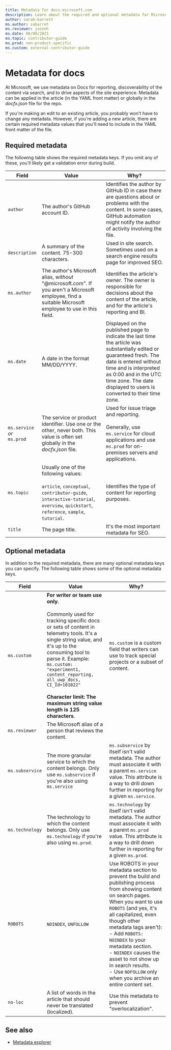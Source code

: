 ```yaml
---
title: Metadata for docs.microsoft.com
description: Learn about the required and optional metadata for Microsoft documentation.
author: sarah-barrett
ms.author: sabarret
ms.reviewer: jasonh
ms.date: 06/08/2021
ms.topic: contributor-guide
ms.prod: non-product-specific
ms.custom: external-contributor-guide
---
```


# Metadata for docs

At Microsoft, we use metadata on Docs for reporting, discoverability of the content via search, and to drive aspects of the site experience. Metadata can be applied in the article (in the YAML front matter) or globally in the *docfx.json* file for the repo.

If you're making an edit to an existing article, you probably won't have to change any metadata. However, if you're adding a new article, there are certain required metadata values that you'll need to include in the YAML front matter of the file.

## Required metadata

The following table shows the required metadata keys. If you omit any of these, you'll likely get a validation error during build.

| Field | Value | Why? |
| ----- | ----- | ---- |
| `author` | The author's GitHub account ID. | Identifies the author by GitHub ID in case there are questions about or problems with the content. In some cases, GitHub automation might notify the author of activity involving the file. |
| `description` |  A summary of the content. 75-300 characters. | Used in site search. Sometimes used on a search engine results page for improved SEO. |
| `ms.author` | The author's Microsoft alias, *without* "@microsoft.com". If you aren't a Microsoft employee, find a suitable Microsoft employee to use in this field. | Identifies the article's owner. The owner is responsible for decisions about the content of the article, and for the article's reporting and BI. |
| `ms.date` | A date in the format MM/DD/YYYY. | Displayed on the published page to indicate the last time the article was substantially edited or guaranteed fresh. The date is entered without time and is interpreted as 0:00 and in the UTC time zone. The date displayed to users is converted to their time zone. |
| `ms.service` *or* <br/>`ms.prod` | The service or product identifier. Use one or the other, never both. This value is often set globally in the *docfx.json* file. | Used for issue triage and reporting. <br/><br/>Generally, use `ms.service` for cloud applications and use `ms.prod` for on-premises servers and applications.|
| `ms.topic`  | Usually one of the following values:<br/><br/>`article`, `conceptual`, `contributor-guide`, `interactive-tutorial`, `overview`, `quickstart`, `reference`, `sample`, `tutorial`. | Identifies the type of content for reporting purposes. |
| `title` | The page title. | It's the most important metadata for SEO. |

## Optional metadata

In addition to the required metadata, there are many optional metadata keys you can specify. The following table shows some of the optional metadata keys.

| Field | Value | Why? |
| ----- | ----- | ---- |
| `ms.custom` | **For writer or team use only.**<br/><br/>Commonly used for tracking specific docs or sets of content in telemetry tools. It's a single string value, and it's up to the consuming tool to parse it. Example: `ms.custom: "experiment1, content_reporting, all_uwp_docs, CI_Id=101022"`<br/><br/>**Character limit: The maximum string value length is 125 characters**. | `ms.custom` is a custom field that writers can use to track special projects or a subset of content. |
| `ms.reviewer` | The Microsoft alias of a person that reviews the content.| |
| `ms.subservice` | The more granular service to which the content belongs. Only use `ms.subservice` if you're also using `ms.service` | `ms.subservice` by itself isn't valid metadata. The author must associate it with a parent `ms.service` value. This attribute is a way to drill down further in reporting for a given `ms.service`. |
| `ms.technology` | The technology to which the content belongs. Only use `ms.technology` if you're also using `ms.prod`. |`ms.technology` by itself isn't valid metadata. The author must associate it with a parent `ms.prod` value. This attribute is a way to drill down further in reporting for a given `ms.prod`. |
| `ROBOTS` | `NOINDEX`, `UNFOLLOW` | Use ROBOTS in your metadata section to prevent the build and publishing process from showing content on search pages. When you want to use `ROBOTS` (and yes, it's all capitalized, even though other metadata tags aren't):<br>- Add `ROBOTS: NOINDEX` to your metadata section.<br>- `NOINDEX` causes the asset to not show up in search results.<br>- Use `NOFOLLOW` only when you archive an entire content set. |
| `no-loc` | A list of words in the article that should never be translated (localized). | Use this metadata to prevent "overlocalization". |

## See also

- [Metadata explorer](docs-authoring/metadata-explorer.md)
